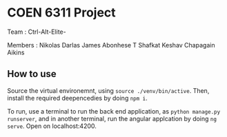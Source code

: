 # COEN 6311 Project
Team : Ctrl-Alt-Elite-

Members : 
Nikolas Darlas
James Abonhese
T Shafkat
Keshav Chapagain
Aikins

## How to use
Source the virtual environemnt, using `source ./venv/bin/active`. Then, install the required deepencedies by doing `npm i`.

To run, use a terminal to run the back end application, as `python manage.py runserver`, and in another terminal, run the angular applcation by doing `ng serve`. Open on localhost:4200. 
